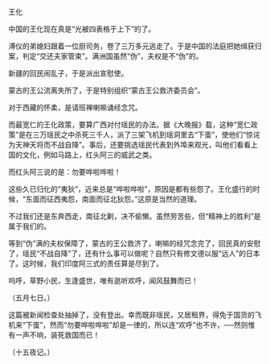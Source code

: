 王化

  

中国的王化现在真是“光被四表格于上下”的了。

溥仪的弟媳妇跟着一位厨司务，卷了三万多元逃走了。于是中国的法庭把她缉获归案，判定“交还夫家管束”。满洲国虽然“伪”，夫权是不“伪”的。

新疆的回民闹乱子，于是派出宣慰使。

蒙古的王公流离失所了，于是特别组织“蒙古王公救济委员会”。

对于西藏的怀柔，是请班禅喇嘛诵经念咒。

而最宽仁的王化政策，要算广西对付瑶民的办法。据《大晚报》载，这种“宽仁政策”是在三万瑶民之中杀死三千人，派了三架飞机到瑶洞里去“下蛋”，使他们“惊诧为天神天将而不战自降”。事后，还要挑选瑶民代表到外埠来观光，叫他们看看上国的文化，例如马路上，红头阿三的威武之类。

而红头阿三说的是：勿要哗啦哗啦！

这些久已归化的“夷狄”，近来总是“哗啦哗啦”，原因是都有些怨了。王化盛行的时候，“东面而征西夷怨，南面而征北狄怨。”这原是当然的道理。

不过我们还是东奔西走，南征北剿，决不偷懒。虽然劳苦些，但“精神上的胜利”是属于我们的。

等到“伪”满的夫权保障了，蒙古的王公救济了，喇嘛的经咒念完了，回民真的安慰了，瑶民“不战自降”了，还有什么事可以做呢？自然只有修文德以服“远人”的日本了。这时候，我们印度阿三式的责任算是尽到了。

呜呼，草野小民，生逢盛世，唯有逖听欢呼，闻风鼓舞而已！

  

（五月七日。）

这篇被新闻检查处抽掉了，没有登出。幸而既非瑶民，又居租界，得免于国货的飞机来“下蛋”，然而“勿要哗啦哗啦”却是一律的，所以连“欢呼”也不许，──然则惟有一声不响，装死救国而已！

  

（十五夜记。）